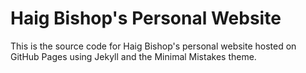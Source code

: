 # Haig Bishop's Personal Website

This is the source code for Haig Bishop's personal website hosted on GitHub Pages using Jekyll and the Minimal Mistakes theme.
